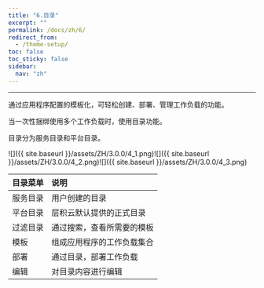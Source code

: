 ```yaml
---
title: "6.目录"
excerpt: ""
permalink: /docs/zh/6/
redirect_from:
  - /theme-setup/
toc: false
toc_sticky: false
sidebar:
  nav: "zh"
---
```


---
通过应用程序配置的模板化，可轻松创建、部署、管理工作负载的功能。

当一次性捆绑使用多个工作负载时，使用目录功能。

目录分为服务目录和平台目录。

![]({{ site.baseurl }}/assets/ZH/3.0.0/4_1.png)![]({{ site.baseurl }}/assets/ZH/3.0.0/4_2.png)![]({{ site.baseurl }}/assets/ZH/3.0.0/4_3.png)

| **目录菜单** | **说明** |
| :--- | :--- |
| 服务目录 | 用户创建的目录 |
| 平台目录 | 层积云默认提供的正式目录 |
| 过滤目录 | 通过搜索，查看所需要的模板 |
| 模板 | 组成应用程序的工作负载集合 |
| 部署 | 通过目录，部署工作负载 |
| 编辑 | 对目录内容进行编辑 |
